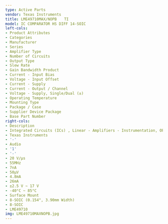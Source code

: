 ```yaml
---
type: Active Parts
vendor: Texas Instruments
title: LME49710MAX/NOPB　　TI
model: IC COMPARATOR HS DIFF 14-SOIC
left-cols:
- Product Attributes
- Categories
- Manufacturer
- Series
- Amplifier Type
- Number of Circuits
- Output Type
- Slew Rate
- Gain Bandwidth Product
- Current - Input Bias
- Voltage - Input Offset
- Current - Supply
- Current - Output / Channel
- Voltage - Supply, Single/Dual (±)
- Operating Temperature
- Mounting Type
- Package / Case
- Supplier Device Package
- Base Part Number
right-cols:
- Description
- Integrated Circuits (ICs) , Linear - Amplifiers - Instrumentation, OP Amps, Buffer Amps
- Texas Instruments
- '-'
- Audio
- '1'
- '-'
- 20 V/µs
- 55MHz
- 7nA
- 50µV
- 4.8mA
- 26mA
- ±2.5 V ~ 17 V
- -40°C ~ 85°C
- Surface Mount
- 8-SOIC (0.154", 3.90mm Width)
- 8-SOIC
- LME49710
img: LME49710MAXNOPB.jpg
---
```

